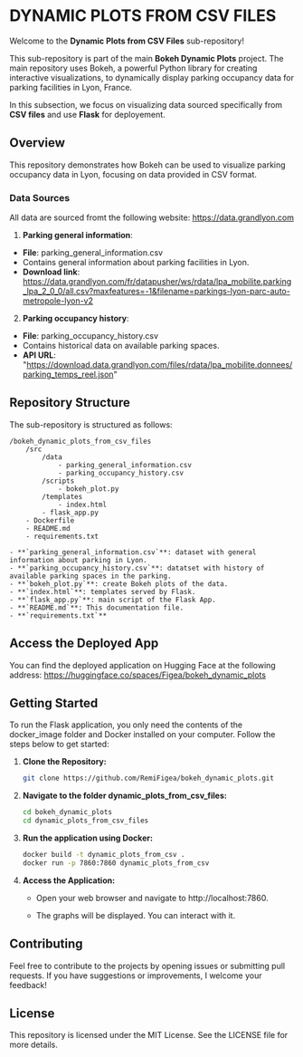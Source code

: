 # DYNAMIC PLOTS FROM CSV FILES

Welcome to the **Dynamic Plots from CSV Files** sub-repository!

This sub-repository is part of the main  **Bokeh Dynamic Plots** project. The main repository uses Bokeh, a powerful Python library for creating interactive visualizations, to dynamically display parking occupancy data for parking facilities in Lyon, France.

In this subsection, we focus on visualizing data sourced specifically from **CSV files** and use **Flask** for deployement.

## Overview

This repository demonstrates how Bokeh can be used to visualize parking occupancy data in Lyon, focusing on data provided in CSV format.

### Data Sources

All data are sourced fromt the following website: https://data.grandlyon.com

1. **Parking general information**:
- **File**: parking_general_information.csv
- Contains general information about parking facilities in Lyon.
- **Download link**: https://data.grandlyon.com/fr/datapusher/ws/rdata/lpa_mobilite.parking_lpa_2_0_0/all.csv?maxfeatures=-1&filename=parkings-lyon-parc-auto-metropole-lyon-v2


2. **Parking occupancy history**:
- **File**: parking_occupancy_history.csv
- Contains historical data on available parking spaces.
- **API URL**: "https://download.data.grandlyon.com/files/rdata/lpa_mobilite.donnees/parking_temps_reel.json"

## Repository Structure

The sub-repository is structured as follows:
```
/bokeh_dynamic_plots_from_csv_files
    /src
        /data
            - parking_general_information.csv
            - parking_occupancy_history.csv
        /scripts
            - bokeh_plot.py
        /templates
            - index.html
        - flask_app.py
    - Dockerfile
    - README.md
    - requirements.txt

- **`parking_general_information.csv`**: dataset with general information about parking in Lyon.
- **`parking_occupancy_history.csv`**: datatset with history of available parking spaces in the parking.
- **`bokeh_plot.py`**: create Bokeh plots of the data.
- **`index.html`**: templates served by Flask.
- **`flask_app.py`**: main script of the Flask App.
- **`README.md`**: This documentation file.
- **`requirements.txt`**
```

## Access the Deployed App

You can find the deployed application on Hugging Face at the following address:
https://huggingface.co/spaces/Figea/bokeh_dynamic_plots


## Getting Started

To run the Flask application, you only need the contents of the docker_image folder and Docker installed on your computer. Follow the steps below to get started:

1. **Clone the Repository:**
   ```bash
   git clone https://github.com/RemiFigea/bokeh_dynamic_plots.git
   
2. **Navigate to the folder dynamic_plots_from_csv_files:**
   ```bash
   cd bokeh_dynamic_plots
   cd dynamic_plots_from_csv_files

3. **Run the application using Docker:**
   ```bash
   docker build -t dynamic_plots_from_csv .
   docker run -p 7860:7860 dynamic_plots_from_csv

4. **Access the Application:**
   - Open your web browser and navigate to http://localhost:7860.

   - The graphs will be displayed. You can interact with it.
   
## Contributing

Feel free to contribute to the projects by opening issues or submitting pull requests. If you have suggestions or improvements, I welcome your feedback!

## License

This repository is licensed under the MIT License. See the LICENSE file for more details.


